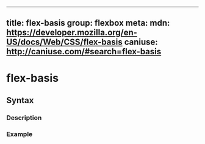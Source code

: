 
  ---
  title: flex-basis
  group: flexbox
  meta:
    mdn: https://developer.mozilla.org/en-US/docs/Web/CSS/flex-basis
    caniuse: http://caniuse.com/#search=flex-basis
  ---

  # flex-basis
  <!--- Introduction for flex-basis, keep it brief and set the overall context -->

  ## Syntax
  <!--- Introduce the various syntax for flex-basis -->

  ### Description
  <!--- For each major section of syntax, provide a description explaining its usage further -->

  ### Example
  <!--- Provide code examples for the syntax block you're currently describing -->